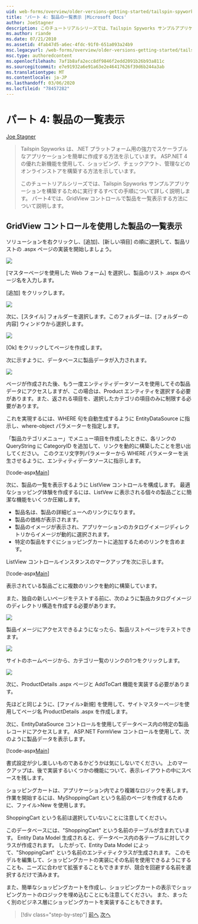 ```yaml
---
uid: web-forms/overview/older-versions-getting-started/tailspin-spyworks/tailspin-spyworks-part-4
title: 'パート 4: 製品の一覧表示 |Microsoft Docs'
author: JoeStagner
description: このチュートリアルシリーズでは、Tailspin Spyworks サンプルアプリケーションを構築するために実行するすべての手順について詳しく説明します。 パート4では、GridView で製品を一覧表示する方法について説明します。
ms.author: riande
ms.date: 07/21/2010
ms.assetid: 4fab47d5-a6ec-4fdc-91f0-651a093a24b9
msc.legacyurl: /web-forms/overview/older-versions-getting-started/tailspin-spyworks/tailspin-spyworks-part-4
msc.type: authoredcontent
ms.openlocfilehash: 7af1b8afa2ecc8df9846f2edd2091b26b93a811c
ms.sourcegitcommit: e7e91932a6e91a63e2e46417626f39d6b244a3ab
ms.translationtype: MT
ms.contentlocale: ja-JP
ms.lasthandoff: 03/06/2020
ms.locfileid: "78457282"
---
```

# <a name="part-4-listing-products"></a>パート 4: 製品の一覧表示

[Joe Stagner](https://github.com/JoeStagner)

> Tailspin Spyworks は、.NET プラットフォーム用の強力でスケーラブルなアプリケーションを簡単に作成する方法を示しています。 ASP.NET 4 の優れた新機能を使用して、ショッピング、チェックアウト、管理などのオンラインストアを構築する方法を示しています。
> 
> このチュートリアルシリーズでは、Tailspin Spyworks サンプルアプリケーションを構築するために実行するすべての手順について詳しく説明します。 パート4では、GridView コントロールで製品を一覧表示する方法について説明します。

## <a id="_Toc260221670"></a>GridView コントロールを使用した製品の一覧表示

ソリューションを右クリックし、[追加]、[新しい項目] の順に選択して、製品リストの .aspx ページの実装を開始しましょう。

![](tailspin-spyworks-part-4/_static/image1.jpg)

[マスターページを使用した Web フォーム] を選択し、製品のリスト .aspx のページ名を入力します。

[追加] をクリックします。

![](tailspin-spyworks-part-4/_static/image2.jpg)

次に、[スタイル] フォルダーを選択します。このフォルダーは、[フォルダーの内容] ウィンドウから選択します。

![](tailspin-spyworks-part-4/_static/image3.jpg)

[Ok] をクリックしてページを作成します。

次に示すように、データベースに製品データが入力されます。

![](tailspin-spyworks-part-4/_static/image4.jpg)

ページが作成された後、もう一度エンティティデータソースを使用してその製品データにアクセスしますが、この場合は、Product エンティティを選択する必要があります。また、返される項目を、選択したカテゴリの項目のみに制限する必要があります。

これを実現するには、WHERE 句を自動生成するように EntityDataSource に指示し、where-object パラメーターを指定します。

「製品カテゴリメニュー」でメニュー項目を作成したときに、各リンクの QueryString に CategoryID を追加して、リンクを動的に構築したことを思い出してください。 このクエリ文字列パラメーターから WHERE パラメーターを派生させるように、エンティティデータソースに指示します。

[!code-aspx[Main](tailspin-spyworks-part-4/samples/sample1.aspx)]

次に、製品の一覧を表示するように ListView コントロールを構成します。 最適なショッピング体験を作成するには、ListVew に表示される個々の製品ごとに簡潔な機能をいくつか圧縮します。

- 製品名は、製品の詳細ビューへのリンクになります。
- 製品の価格が表示されます。
- 製品のイメージが表示され、アプリケーションのカタログイメージディレクトリからイメージが動的に選択されます。
- 特定の製品をすぐにショッピングカートに追加するためのリンクを含めます。

ListView コントロールインスタンスのマークアップを次に示します。

[!code-aspx[Main](tailspin-spyworks-part-4/samples/sample2.aspx)]

表示されている製品ごとに複数のリンクを動的に構築しています。

また、独自の新しいページをテストする前に、次のように製品カタログイメージのディレクトリ構造を作成する必要があります。

![](tailspin-spyworks-part-4/_static/image1.png)

製品イメージにアクセスできるようになったら、製品リストページをテストできます。

![](tailspin-spyworks-part-4/_static/image5.jpg)

サイトのホームページから、カテゴリ一覧のリンクの1つをクリックします。

![](tailspin-spyworks-part-4/_static/image6.jpg)

次に、ProductDetails .aspx ページと AddToCart 機能を実装する必要があります。

先ほどと同じように、[ファイル&gt;新規] を使用して、サイトマスターページを使用してページ名 ProductDetails .aspx を作成します。

次に、EntityDataSource コントロールを使用してデータベース内の特定の製品レコードにアクセスします。 ASP.NET FormView コントロールを使用して、次のように製品データを表示します。

[!code-aspx[Main](tailspin-spyworks-part-4/samples/sample3.aspx)]

書式設定が少し楽しいものであるかどうかは気にしないでください。 上のマークアップは、後で実装するいくつかの機能について、表示レイアウトの中にスペースを残します。

ショッピングカートは、アプリケーション内でより複雑なロジックを表します。 作業を開始するには、MyShoppingCart という名前のページを作成するために、ファイル&gt;New を使用します。

ShoppingCart という名前は選択していないことに注意してください。

このデータベースには、"ShoppingCart" という名前のテーブルが含まれています。 Entity Data Model 生成されると、データベース内の各テーブルに対してクラスが作成されます。 したがって、Entity Data Model によって、"ShoppingCart" という名前のエンティティクラスが生成されます。 このモデルを編集して、ショッピングカートの実装にその名前を使用できるようにすることも、ニーズに合わせて拡張することもできますが、競合を回避する名前を選択するだけで済みます。

また、簡単なショッピングカートを作成し、ショッピングカートの表示でショッピングカートのロジックを埋め込むことにも注意してください。 また、まったく別のビジネス層にショッピングカートを実装することもできます。

> [!div class="step-by-step"]
> [前へ](tailspin-spyworks-part-3.md)
> [次へ](tailspin-spyworks-part-5.md)
